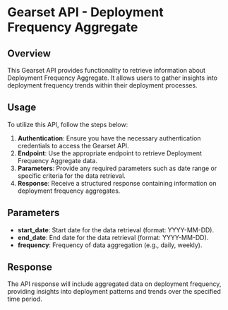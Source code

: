 # Gearset API - Deployment Frequency Aggregate

## Overview
This Gearset API provides functionality to retrieve information about Deployment Frequency Aggregate. It allows users to gather insights into deployment frequency trends within their deployment processes.

## Usage
To utilize this API, follow the steps below:

1. **Authentication**: Ensure you have the necessary authentication credentials to access the Gearset API.
2. **Endpoint**: Use the appropriate endpoint to retrieve Deployment Frequency Aggregate data.
3. **Parameters**: Provide any required parameters such as date range or specific criteria for the data retrieval.
4. **Response**: Receive a structured response containing information on deployment frequency aggregates.

## Parameters
- **start_date**: Start date for the data retrieval (format: YYYY-MM-DD).
- **end_date**: End date for the data retrieval (format: YYYY-MM-DD).
- **frequency**: Frequency of data aggregation (e.g., daily, weekly).

## Response
The API response will include aggregated data on deployment frequency, providing insights into deployment patterns and trends over the specified time period.

